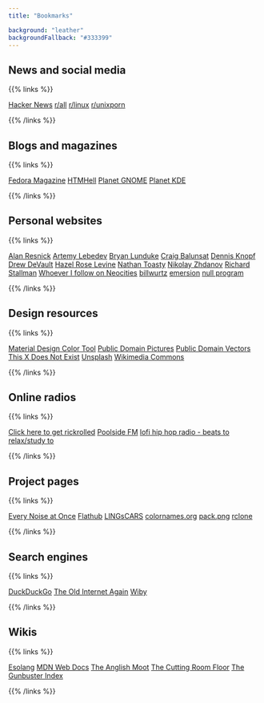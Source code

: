 ```yaml
---
title: "Bookmarks"

background: "leather"
backgroundFallback: "#333399"
---
```


## News and social media

{{% links %}}

[Hacker News](https://news.ycombinator.com/)
[r/all](https://www.reddit.com/r/all)
[r/linux](https://www.reddit.com/r/linux)
[r/unixporn](https://www.reddit.com/r/unixporn)

{{% /links %}}

## Blogs and magazines

{{% links %}}

[Fedora Magazine](https://fedoramagazine.org/)
[HTMHell](https://www.htmhell.dev/)
[Planet GNOME](https://planet.gnome.org/)
[Planet KDE](https://planet.kde.org/)

{{% /links %}}

## Personal websites

{{% links %}}

[Alan Resnick](https://alanresnick.info/)
[Artemy Lebedev](https://www.tema.ru/eng/)
[Bryan Lunduke](https://lunduke.com/)
[Craig Balunsat](https://www.balunsat.org/)
[Dennis Knopf](http://www.dennisknopf.net/)
[Drew DeVault](https://drewdevault.com/)
[Hazel Rose Levine](https://qtp2t.club/)
[Nathan Toasty](http://toastytech.com/)
[Nikolay Zhdanov](https://nicolas232.github.io/)
[Richard Stallman](https://stallman.org/)
[Whoever I follow on Neocities](https://neocities.org/site/kirbykevinson/follows)
[billwurtz](https://billwurtz.com/)
[emersion](https://emersion.fr/)
[null program](https://nullprogram.com/)

{{% /links %}}

## Design resources

{{% links %}}

[Material Design Color Tool](https://material.io/resources/color/)
[Public Domain Pictures](https://publicdomainpictures.net/en/)
[Public Domain Vectors](https://publicdomainvectors.org/)
[This X Does Not Exist](https://thisxdoesnotexist.com/)
[Unsplash](https://unsplash.com/)
[Wikimedia Commons](https://commons.wikimedia.org/wiki/Main_Page)

{{% /links %}}

## Online radios

{{% links %}}

[Click here to get rickrolled](https://www.youtube.com/watch?v=dQw4w9WgXcQ)
[Poolside FM](https://poolside.fm/)
[lofi hip hop radio - beats to relax/study to](https://www.youtube.com/watch?v=5qap5aO4i9A)

{{% /links %}}

## Project pages

{{% links %}}

[Every Noise at Once](http://everynoise.com/)
[Flathub](https://flathub.org/home)
[LINGsCARS](https://www.lingscars.com/)
[colornames.org](https://colornames.org/)
[pack.png](https://packpng.com/)
[rclone](https://rclone.org/)

{{% /links %}}

## Search engines

{{% links %}}

[DuckDuckGo](https://duckduckgo.com/)
[The Old Internet Again](https://theoldnet.com/)
[Wiby](https://wiby.me/)

{{% /links %}}

## Wikis

{{% links %}}

[Esolang](https://esolangs.org/wiki/Main_Page)
[MDN Web Docs](https://developer.mozilla.org/en-US/)
[The Anglish Moot](https://anglish.fandom.com/wiki/Main_leaf)
[The Cutting Room Floor](https://tcrf.net/The_Cutting_Room_Floor)
[The Gunbuster Index](http://toponeraegunbuster.com/)

{{% /links %}}
